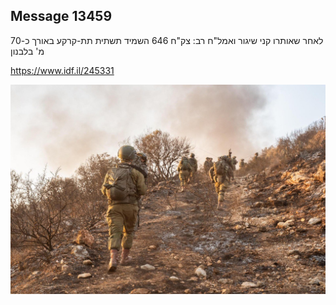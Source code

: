 ## Message 13459

לאחר שאותרו קני שיגור ואמל"ח רב:
צק"ח 646 השמיד תשתית תת-קרקע באורך כ-70 מ' בלבנון

https://www.idf.il/245331

![Photo](13459/13459_photo.jpg)
